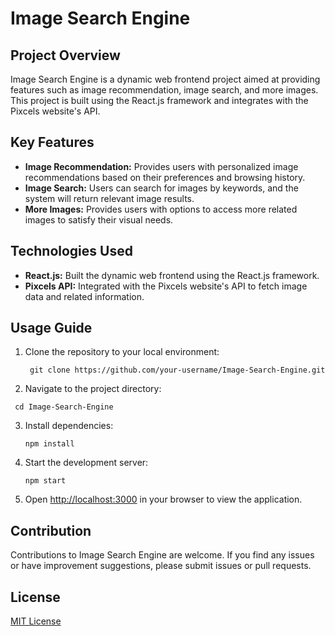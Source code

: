 # Image Search Engine

## Project Overview

Image Search Engine is a dynamic web frontend project aimed at providing features such as image recommendation, image search, and more images. This project is built using the React.js framework and integrates with the Pixcels website's API.

## Key Features

- **Image Recommendation:** Provides users with personalized image recommendations based on their preferences and browsing history.
- **Image Search:** Users can search for images by keywords, and the system will return relevant image results.
- **More Images:** Provides users with options to access more related images to satisfy their visual needs.

## Technologies Used

- **React.js:** Built the dynamic web frontend using the React.js framework.
- **Pixcels API:** Integrated with the Pixcels website's API to fetch image data and related information.

## Usage Guide

1. Clone the repository to your local environment:
   ```
    git clone https://github.com/your-username/Image-Search-Engine.git
   ```

2. Navigate to the project directory:
  ```
   cd Image-Search-Engine
  ```

3. Install dependencies:
   ```
   npm install
   ```

5. Start the development server:
   ```
   npm start
   ```

5. Open [http://localhost:3000](http://localhost:3000) in your browser to view the application.

## Contribution

Contributions to Image Search Engine are welcome. If you find any issues or have improvement suggestions, please submit issues or pull requests.

## License

[MIT License](LICENSE)
